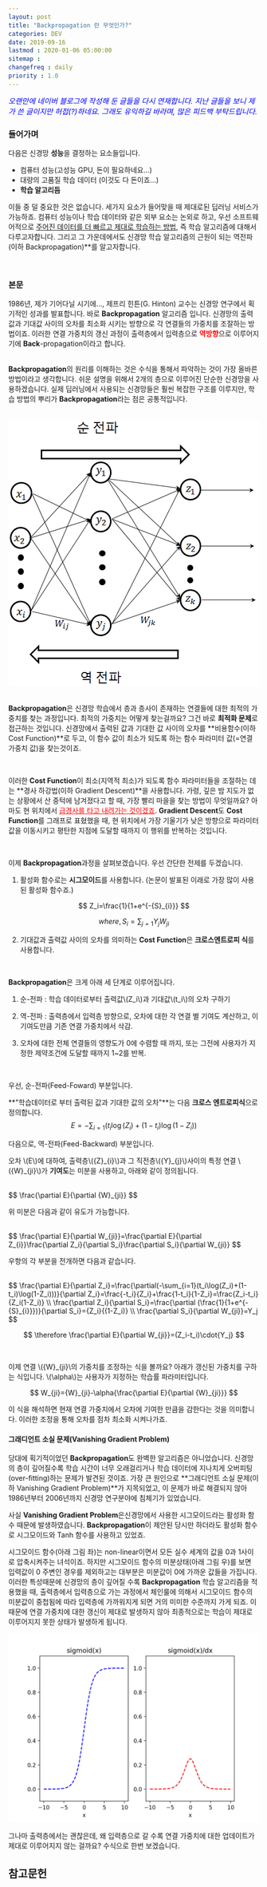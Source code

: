 ```yaml
---
layout: post
title: "Backpropagation 란 무엇인가?"
categories: DEV
date: 2019-09-16
lastmod : 2020-01-06 05:00:00
sitemap :
changefreq : daily
priority : 1.0
---
```




<span style="font-size:11pt;color:blue">*오랜만에 네이버 블로그에 작성해 둔 글들을 다시 연재합니다. 지난 글들을 보니 제가 쓴 글이지만 허접(?)하네요. 그래도 유익하길 바라며, 많은 피드백 부탁드립니다.*</span>

### 들어가며

 다음은 신경망 **성능**을  결정하는 요소들입니다. 

* 컴퓨터 성능(고성능 GPU, 돈이 필요하네요...)
* 대량의 고품질 학습 데이터 (이것도 다 돈이죠...)
* **학습 알고리듬**

 이들 중 덜 중요한 것은 없습니다. 세가지 요소가 들어맞을 때 제대로된 딥러닝 서비스가 가능하죠.  컴퓨터 성능이나 학습 데이터와 같은 외부 요소는 논외로 하고, 우선 소프트웨어적으로 <u>주어진 데이터를 더 빠르고 제대로 학습하는 방법</u>, 즉 학습 알고리즘에 대해서 다루고자합니다. 그리고 그 가운데에서도 신경망 학습 알고리즘의 근원이 되는 역전파(이하 Backpropagation)**를 알고자합니다.

<br>

### 본문

  1986년, 제가 기어다닐 시기에..., 제프리 힌튼(G. Hinton) 교수는 신경망 연구에서 획기적인 성과를 발표합니다. 바로 **Backpropagation** 알고리즘 입니다.  신경망의 출력값과 기대값 사이의 오차를 최소화 시키는 방향으로 각 연결들의 가중치를 조잘하는 방법이죠. 이러한 연결 가중치의 갱신 과정이 출력층에서 입력층으로  <span style="color:red">**역방향**</span>으로 이루어지기에 **Back**-propagation이라고 합니다. 

<br> **Backpropagation**의 원리를 이해하는 것은 수식을 통해서 파악하는 것이 가장 올바른 방법이라고 생각합니다. 쉬운 설명을 위해서 2개의 층으로 이루어진 단순한 신경망을 사용하겠습니다. 실제 딥러닝에서 사용되는 신경망들은 훨씬 복잡한 구조를 이루지만, 학습 방법의 뿌리가 **Backpropagation**라는 점은 공통적입니다. 

<br>

<center><img src="/assets/img/backpropagation1.png"></center>
<br>

 **Backpropagation**은 신경망 학습에서 층과 층사이 존재하는 연결들에 대한 최적의 가중치를 찾는 과정입니다. 최적의 가중치는 어떻게 찾는걸까요? 그건 바로 **최적화 문제**로 접근하는 것입니다. 신경망에서 출력된 값과 기대한 값 사이의 오차를 **비용함수(이하 Cost Function)**로 두고, 이 함수 값이 최소가 되도록 하는 함수 파라미터 값(=연결 가중치 값)을 찾는것이죠. 

<br>

이러한 **Cost Function**이 최소(지역적 최소)가 되도록 함수 파라미터들을 조절하는 데는 **경사 하강법(이하 Gradient Descent)**을 사용합니다. 가령, 깊은 밤 지도가 없는 상황에서 산 중턱에 남겨졌다고 할 때, 가장 빨리 마을을 찾는 방법이 무엇일까요? 아마도 현 위치에서 <span style="color:red"><u>급경사를 타고 내려가는 것이겠죠</u></span>. **Gradient Descent**도 **Cost Function**를 그래프로 표혔했을 때, 현 위치에서 가장 기울기가 낮은 방향으로 파라미터 값을 이동시키고 평탄한 지점에 도달할 때까지 이 행위를 반복하는 것입니다.   

<br>

 이제 **Backpropagation**과정을 살펴보겠습니다. 우선 간단한 전제를 두겠습니다. 

1.  활성화 함수로는 **시그모이드**를 사용합니다. (논문이 발표된 이래로 가장 많이 사용된 활성화 함수죠.)


$$
Z_i=\frac{1}{1+e^{-{S}_{i}}}
$$

$$
where, S_i = \sum_{j=1}{Y_j}{W_{ji}}
$$

2. 기대값과 출력값 사이의 오차를 의미하는 **Cost Function**은 **크로스엔트로피 식**를 사용합니다.

   <br>

**Backpropagation**은 크게 아래 세 단계로 이루어집니다.   

1. 순-전파 : 학습 데이터로부터 출력값\\(Z\_i\\)과 기대값\\(t\_i\\)의 오차 구하기

2. 역-전파 : 출력층에서 입력층 방향으로, 오차에 대한 각 연결 별 기여도 계산하고, 이 기여도만큼 기존 연결 가중치에서 삭감.

3. 오차에 대한 전체 연결들의 영향도가 0에 수렴할 때 까지, 또는 그전에 사용자가 지정한 제약조건에 도달할 때까지 1~2를 반복. 

   <br>

우선, 순-전파(Feed-Foward) 부분입니다.

**"학습데이터로 부터 출력된 값과 기대한 값의 오차"**는 다음 **크로스 엔트로피식**으로 정의합니다. 
$$
E = -\sum_{i=1}(t_i\log(Z_i)+(1-t_i)\log(1-Z_i))
$$

다음으로, 역-전파(Feed-Backward) 부분입니다.

오차 \\(E\\)에 대하여, 출력층\\({Z}\_{i}\\)과 그 직전층\\({Y}\_{j}\\)사이의 특정 연결 \\({W}\_{ji}\\)가 **기여도**는 미분을 사용하고, 아래와 같이 정의됩니다. 

<br>
$$
\frac{\partial E}{\partial {W}_{ji}}
$$
<br>

위 미분은 다음과 같이 유도가 가능합니다. 

<br>
$$
\frac{\partial E}{\partial W_{ji}}=\frac{\partial E}{\partial Z_{i}}\frac{\partial Z_i}{\partial S_i}\frac{\partial S_i}{\partial W_{ji}}
$$
<br>

우항의 각 부분을 전개하면 다음과 같습니다. 

<br>
$$
\frac{\partial E}{\partial Z_i}=\frac{\partial(-\sum_{i=1}(t_i\log(Z_i)+(1-t_i)\log(1-Z_i)))}{\partial Z_i}=\frac{-t_i}{Z_i}+\frac{1-t_i}{1-Z_i}=\frac{Z_i-t_i}{Z_i(1-Z_i)}
\\
\frac{\partial Z_i}{\partial S_i}=\frac{\partial (\frac{1}{1+e^{-{S}_{i}}})}{\partial S_i}={Z_i}{(1-Z_i)}
\\
\frac{\partial S_i}{\partial W_{ji}}=Y_j
$$

$$
\therefore \frac{\partial E}{\partial W_{ji}}=(Z_i-t_i)\cdot{Y_j}
$$

<br>

이제 연결 \\({W}\_{ji}\\의 가중치를 조정하는 식을 볼까요? 아래가 갱신된 가중치를 구하는 식입니다. \\(\alpha\\)는 사용자가 지정하는 학습률 파라미터입니다.  


$$
W_{ji}={W}_{ji}-\alpha{\frac{\partial E}{\partial {W}_{ji}}}
$$




 이 식을 해석하면 현재 연결 가중치에서 오차에 기여한 만큼을 감한다는 것을 의미합니다. 이러한 조정을 통해 오차를 점차 최소화 시켜나가죠. 

#### 그래디언트 소실 문제(Vanishing Gradient Problem)

 당대에 획기적이었던 **Backpropagation**도 완벽한 알고리즘은 아니었습니다. 신경망의 층이 깊어질수록 학습 시간이 너무 오래걸리거나 학습 데이터에 지나치게 오버피팅(over-fitting)하는 문제가 발견된 것이죠. 가장 큰 원인으로 **그래디언트 소실 문제(이하 Vanishing Gradient Problem)**가 지목되었고, 이 문제가 바로 해결되지 않아 1986년부터 2006년까지 신경망 연구분야에 침체기가 있었습니다. 

 사실 **Vanishing Gradient Problem**은신경망에서 사용한 시그모이드라는 활성화 함수 때문에 발생하였습니다. **Backpropagation**이 제안된 당시만 하더라도 활성화 함수로 시그모이드와 Tanh 함수를 사용하고 있었죠.  

시그모이드 함수(아래 그림 좌)는 non-linear이면서 모든 실수 세계의 값을 0과 1사이로 압축시켜주는 녀석이죠. 하지만 시그모이드 함수의 미분상태(아래 그림 우)를 보면 입력값이 0 주변인 경우를 제외하고는 대부분은 미분값이 0에 가까운 값들을 가집니다. 이러한 특성때문에 신경망의 층이 깊어질 수록 **Backpropagation** 학습 알고리즘을 적용했을 때, 출력층에서 입력층으로 가는 과정에서 체인룰에 의해서 시그모이드 함수의 미분값이 중첩됨에 따라  입력층에 가까워지게 되면 거의 미미한 수준까지 가게 되죠. 이 때문에 연결 가중치에 대한 갱신이 제대로 발생하지 않아 최종적으로는 학습이 제대로 이루어지지 못한 상태가 발생하게 됩니다. 

![시그모이드](/assets/img/sigmoid.png)

그나마 출력층에서는 괜찮은데, 왜 입력층으로 갈 수록 연결 가중치에 대한 업데이트가 제대로 이루어지지 않는 걸까요? 수식으로 한번 보겠습니다. 

 



## 참고문헌

[1]:http://jaejunyoo.blogspot.com/2017/01/backpropagation.html